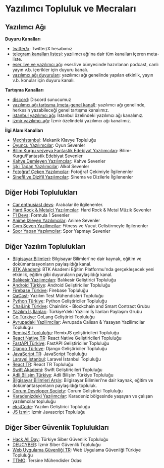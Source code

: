 # Yazılımcı Topluluk ve Mecraları

## Yazılımcı Ağı

**Duyuru Kanalları**

- [twitter/x](https://x.com/yazilimciagi): Twitter/X hesabımız
- [telegram kanalları listesi](https://t.me/yazilimciagi_kanallar): yazılımcı ağı'na dair tüm kanalları içeren meta-liste.
- [eser.live ve yazılımcı ağı](https://t.me/eserlive): eser.live bünyesinde hazırlanan podcast, canlı yayın v.b. içerikler için duyuru kanalı.
- [yazılımcı ağı duyuruları](https://t.me/yazilimciagi): yazılımcı ağı genelinde yapılan etkinlik, yayın v.b. konular için duyuru kanalı.

**Tartışma Kanalları**

- [discord](https://discord.com/invite/ckS4huSvEk): Discord sunucumuz
- [yazılımcı ağı tartışma (meta-genel kanal)](https://t.me/yazilimciagi_tartisma): yazılımcı ağı genelinde, herkesin yazabileceği genel tartışma kanalımız.
- [istanbul yazılımcı ağı](https://t.me/yazilimciagi_istanbul): İstanbul özelindeki yazılımcı ağı kanalımız.
- [izmir yazılımcı ağı](https://t.me/yazilimciagi_izmir): İzmir özelindeki yazılımcı ağı kanalımız.

**İlgi Alanı Kanalları**

- [MechIstanbul](https://t.me/mechistanbul): Mekanik Klavye Topluluğu
- [Oyuncu Yazılımcılar](https://t.me/oyunyazilim): Oyun Sevenler
- [Bilim Kurgu ve/veya Fantastik Edebiyat Yazılımcıları](https://t.me/bilimkurguyazilim): Bilim-Kurgu/Fantastik Edebiyat Sevenler
- [Kahve Demleyen Yazılımcılar](https://t.me/kahveciyazilimcilar): Kahve Sevenler
- [İçki Tadan Yazılımcılar](https://t.me/ickiyazilim): Alkol Sevenler
- [Fotoğraf Çeken Yazılımcılar](https://t.me/fotoyazilim): Fotoğraf Çekimiyle İlgilenenler
- [Sinefil ve Dizifil Yazılımcılar](https://t.me/sinefilyazilim): Sinema ve Dizilerle İlgilenenler


## Diğer Hobi Toplulukları

- [Car enthusiast devs](https://t.me/+xU-UOaFbB6JhN2Jk): Arabalar ile ilgilenenler.
- [Hard Rock & Metalci Yazılımcılar](https://t.me/joinchat/N8l4vy7jdDRhZjQ8): Hard Rock & Metal Müzik Sevenler
- [F1 Devs](https://t.me/joinchat/g6H_CIcjNe8xNzk0): Formula 1 Sevenler
- [Anime İzleyen Yazılımcılar](https://t.me/anime_devel): Anime Sevenler
- [Gym Seven Yazilimcilar](https://t.me/+30Y0wobsgolmYmU0): Fitness ve Vucut Gelistirmeyle Ilgilenenler
- [Spor Yapan Yazılımcılar](https://t.me/+xUsdvfZUGdNjZDk0): Spor Yapmayı Sevenler


## Diğer Yazılım Toplulukları

- [Bilgisayar Bilimleri](https://t.me/computersciencelab): Bilgisayar Bilimleri'ne dair kaynak, eğitim ve dokümantasyonların paylaşıldığı kanal.
- [BTK Akademi](https://t.me/BTKAkademiKurumsal): BTK Akademi Eğitim Platformu'nda gerçekleşecek yeni etkinlik, eğitim gibi duyuruların paylaşıldığı kanal.
- [Balıkesir Yazılımcıları](https://t.me/+L-56tXetd34yYTdk): Balıkesir Geliştirici Topluluğu 
- [Android Türkiye](https://t.me/androidturkey): Android Geliştiriciler Topluluğu
- [Firebase Türkiye](https://t.me/firebasetr): Firebase Topluluğu
- [QaCast](https://t.me/joinchat/KG3RmhohFlyjFtfL6G-L-g): Yazılım Test Mühendisleri Topluluğu
- [Python Türkiye](https://t.me/python_tr): Python Geliştiriciler Topluluğu
- [ChaiLink Türkiye](https://t.me/ChainLinkTR): Chainlink - Blockchain and Smart Contract Grubu
- [Yazılım İş İlanları](https://t.me/yazilimisilanlarigrubu): Türkiye'deki Yazılım İş İlanları Paylaşım Grubu
- [Go Türkiye](https://t.me/golangturkiye): GoLang Geliştirici Topluluğu
- [Avrupadaki Yazilimcilar](https://t.me/+5sp0h9uJ-wNhNmI0): Avrupada Calisan & Yasayan Yazilimcilar Toplulugu
- [RemixJS Topluluğu](https://t.me/+iWXQtKBmgDA1N2Q0): RemixJS geliştiricileri Topluluğu
- [React Native TR](https://t.me/+vCc5FfyDe3U2YmI0): React Native Geliştiricileri Topluluğu
- [FastAPI Türkiye](https://t.me/fastapi_turkey): FastAPI Geliştiriciler Topluluğu
- [Django Türkiye](https://t.me/django_turkey): Django Geliştiriciler Topluluğu
- [JavaScript TR](https://t.me/JavaScriptTR): JavaScript Topluluğu
- [Laravel İstanbul](https://t.me/laravelistanbul): Laravel İstanbul Topluluğu
- [React TR](https://t.me/ReactTR): React TR Topluluğu
- [Swift Akademi](https://t.me/swiftakademi): Swift Geliştiricileri Topluluğu
- [Adli Bilişim Türkiye](https://t.me/AdliBilisimTurkiye): Adli Bilişim Türkiye Topluluğu
- [Bilgisayar Bilimleri Arşiv](https://t.me/csarchive): Bilgisayar Bilimleri'ne dair kaynak, eğitim ve dokümantasyonların paylaşıldığı topluluk.
- [Corum Developer Society](https://t.me/+9AnE8LStu-w0MGQ5): Corum Geliştirici Topluluğu
- [Karadenizdeki Yazılımcılar](https://t.me/blackseadevs): Karadeniz bölgesinde yaşayan ve çalışan yazılımcılar topluluğu
- [ekşiCode](https://www.eksicode.org/telegram-gruplari): Yazılım Geliştirici Topluluğu
- [JS Izmir](https://t.me/js_izmir): Izmir Javascript Topluluğu


## Diğer Siber Güvenlik Toplulukları

- [Hack All Day](https://t.me/hackallday): Türkiye Siber Güvenlik Topluluğu
- [DEUCYBER](https://t.me/deucyber): İzmir Siber Güvenlik Topluluğu
- [Web Uygulama Güvenliği TR](https://t.me/WebUygulamaGuvenligiTurkiye): Web Uygulama Güvenliği Türkiye Topluluğu
- [TTMO](https://t.me/ttmo_O): Tersine Mühendisler Odası
